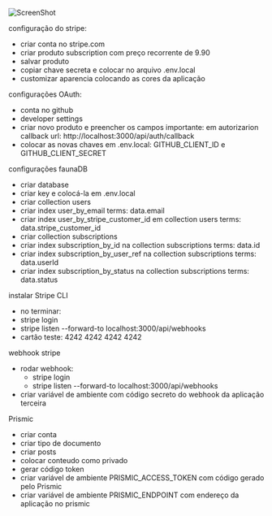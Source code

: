 ![ScreenShot](https://raw.github.com/brunafinSD/ignite-chapterIII/blob/main/public/images/ignews.png)


configuração do stripe:
- criar conta no stripe.com
- criar produto subscription com preço recorrente de 9.90
- salvar produto
- copiar chave secreta e colocar no arquivo .env.local
- customizar aparencia colocando as cores da aplicação

configurações OAuth:
- conta no github
- developer settings
- criar novo produto e preencher os campos
    importante: em autorizarion callback url: http://localhost:3000/api/auth/callback
- colocar as novas chaves em .env.local:  GITHUB_CLIENT_ID e GITHUB_CLIENT_SECRET


configurações faunaDB
- criar database
- criar key e colocá-la em .env.local
- criar collection users
- criar index user_by_email
  terms: data.email
- criar index user_by_stripe_customer_id em collection users
  terms: data.stripe_customer_id
- criar collection subscriptions
- criar index subscription_by_id na collection subscriptions
  terms: data.id
- criar index subscription_by_user_ref na collection subscriptions
  terms: data.userId
- criar index subscription_by_status na collection subscriptions
  terms: data.status


instalar Stripe CLI
- no terminar:
- stripe login
- stripe listen --forward-to localhost:3000/api/webhooks
- cartão teste: 4242 4242 4242 4242

webhook stripe
- rodar webhook:
  - stripe login
  - stripe listen --forward-to localhost:3000/api/webhooks
- criar variável de ambiente com código secreto do webhook da aplicação terceira

Prismic
- criar conta
- criar tipo de documento
- criar posts
- colocar conteudo como privado
- gerar código token
- criar variável de ambiente PRISMIC_ACCESS_TOKEN com código gerado pelo Prismic
- criar variável de ambiente PRISMIC_ENDPOINT com endereço da aplicação no prismic
